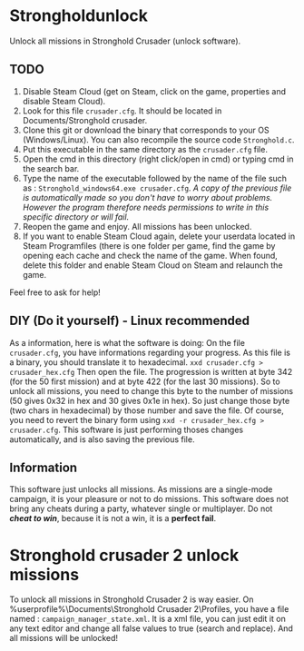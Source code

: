# Strongholdunlock
Unlock all missions in Stronghold Crusader (unlock software).
## TODO
1. Disable Steam Cloud (get on Steam, click on the game, properties and disable Steam Cloud).
2. Look for this file `crusader.cfg`. It should be located in Documents/Stronghold crusader.
3. Clone this git or download the binary that corresponds to your OS (Windows/Linux). You can also recompile the source code `Stronghold.c`.
4. Put this executable in the same directory as the `crusader.cfg` file.
5. Open the cmd in this directory (right click/open in cmd) or typing cmd in the search bar.
6. Type the name of the executable followed by the name of the file such as : `Stronghold_windows64.exe crusader.cfg`. *A copy of the previous file is automatically made so you don't have to worry about problems. However the program therefore needs permissions to write in this specific directory or will fail.*
7. Reopen the game and enjoy. All missions has been unlocked.
8. If you want to enable Steam Cloud again, delete your userdata located in Steam Programfiles (there is one folder per game, find the game by opening each cache and check the name of the game. When found, delete this folder and enable Steam Cloud on Steam and relaunch the game.

Feel free to ask for help!
## DIY (Do it yourself) - Linux recommended
As a information, here is what the software is doing:
On the file `crusader.cfg`, you have informations regarding your progress. As this file is a binary, you should translate it to hexadecimal.
`xxd crusader.cfg > crusader_hex.cfg`
Then open the file. The progression is written at byte 342 (for the 50 first mission) and at byte 422 (for the last 30 missions).
So to unlock all missions, you need to change this byte to the number of missions (50 gives 0x32 in hex and 30 gives 0x1e in hex).
So just change those byte (two chars in hexadecimal) by those number and save the file. Of course, you need to revert the binary form using `xxd -r crusader_hex.cfg > crusader.cfg`.
This software is just performing thoses changes automatically, and is also saving the previous file.
## Information
This software just unlocks all missions. As missions are a single-mode campaign, it is your pleasure or not to do missions. This software does not bring any cheats during a party, whatever single or multiplayer.
Do not ***cheat to win***, because it is not a win, it is a **perfect fail**.
# Stronghold crusader 2 unlock missions
To unlock all missions in Stronghold Crusader 2 is way easier. On %userprofile%\Documents\Stronghold Crusader 2\Profiles, you have a file named : `campaign_manager_state.xml`.
It is a xml file, you can just edit it on any text editor and change all false values to true (search and replace). And all missions will be unlocked!
